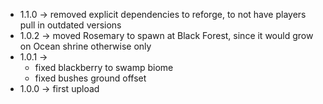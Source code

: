* 1.1.0 -> removed explicit dependencies to reforge, to not have players pull in outdated versions
* 1.0.2 -> moved Rosemary to spawn at Black Forest, since it would grow on Ocean shrine otherwise only
* 1.0.1 -> 
    * fixed blackberry to swamp biome
    * fixed bushes ground offset
* 1.0.0 -> first upload
